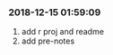 
<!-- README.md is generated from README.Rmd. Please edit that file -->

### 2018-12-15 01:59:09

1.  add r proj and readme
2.  add pre-notes

